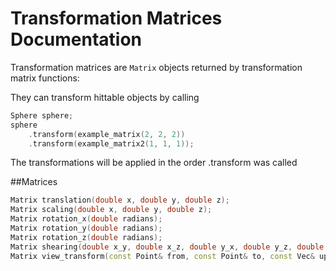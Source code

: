 
# Transformation Matrices Documentation 

Transformation matrices are `Matrix` objects returned by transformation matrix functions:

They can transform hittable objects by calling
```c++
Sphere sphere; 
sphere
    .transform(example_matrix(2, 2, 2))
    .transform(example_matrix2(1, 1, 1));
```

The transformations will be applied in the order .transform was called 

##Matrices 
```c++
Matrix translation(double x, double y, double z); 
Matrix scaling(double x, double y, double z); 
Matrix rotation_x(double radians); 
Matrix rotation_y(double radians); 
Matrix rotation_z(double radians); 
Matrix shearing(double x_y, double x_z, double y_x, double y_z, double z_x, double z_y);
Matrix view_transform(const Point& from, const Point& to, const Vec& up);
```





